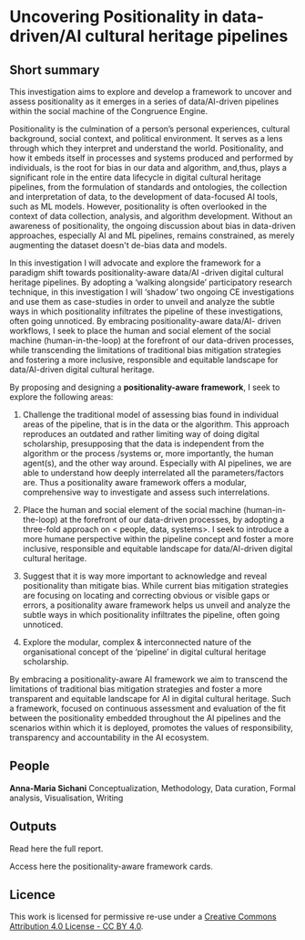 # Uncovering Positionality in data-driven/AI cultural heritage pipelines 

## Short summary

This investigation aims to explore and develop a framework to uncover and assess positionality as it emerges in a series of data/AI-driven pipelines within the social machine of the Congruence Engine. 

Positionality is the culmination of a person’s personal experiences, cultural background, social context, and political environment. It serves as a lens through which they interpret and understand the world. Positionality, and how it embeds itself in processes and systems produced and performed by individuals, is the root for bias in our data and algorithm, and,thus, plays a significant role in the entire data lifecycle in digital cultural heritage pipelines, from the formulation of standards and ontologies, the collection and interpretation of data, to the development of data-focused AI tools, such as ML models. However, positionality is often overlooked in the context of data collection, analysis, and algorithm development. Without an awareness of positionality, the ongoing discussion about bias in data-driven approaches, especially AI and ML pipelines, remains constrained, as merely augmenting the dataset doesn't de-bias data and models.


In this investigation I will advocate and explore the framework for a paradigm shift towards positionality-aware data/AI -driven digital cultural heritage pipelines. By adopting a ‘walking alongside’ participatory research technique, in this investigation I will ‘shadow’ two ongoing CE investigations and use them as case-studies in order to unveil and analyze the subtle ways in which positionality infiltrates the pipeline of these investigations, often going unnoticed. By embracing positionality-aware data/AI- driven workflows, I seek to place the human and social element of the social machine (human-in-the-loop) at the forefront of our data-driven processes, while transcending the limitations of traditional bias mitigation strategies and fostering a more inclusive, responsible and equitable landscape for data/AI-driven digital cultural heritage.


By proposing and designing a **positionality-aware framework**, I seek to explore the following areas:

1. Challenge the traditional model of assessing bias found in individual areas of the pipeline, that is in the data or the algorithm. This approach reproduces an outdated and rather limiting way of doing digital scholarship, presupposing that the data is independent from the algorithm or the process /systems or, more importantly, the human agent(s), and the other way around. Especially with AI pipelines, we are able to understand how deeply interrelated all the parameters/factors are. Thus a positionality aware framework offers a modular, comprehensive way to investigate and assess such interrelations.

2. Place the human and social element of the social machine (human-in-the-loop) at the forefront of our data-driven processes, by adopting a three-fold approach on < people, data, systems>. I seek to introduce a more humane perspective within the pipeline concept and foster a more inclusive, responsible and equitable landscape for data/AI-driven digital cultural heritage.

3. Suggest that it is way more important to acknowledge and reveal positionality than mitigate bias. While current bias mitigation strategies are focusing on locating and correcting obvious or visible gaps or errors, a positionality aware framework helps us unveil and analyze the subtle ways in which positionality infiltrates the pipeline, often going unnoticed.

4. Explore the modular, complex & interconnected nature of the organisational concept of the ‘pipeline’ in digital cultural heritage scholarship.


By embracing a positionality-aware AI framework we aim to transcend the limitations of traditional bias mitigation strategies and foster a more transparent and equitable landscape for AI in digital cultural heritage. Such a framework, focused on continuous assessment and evaluation of the fit between the positionality embedded throughout the AI pipelines and the scenarios within which it is deployed, promotes the values of responsibility, transparency and accountability in the AI ecosystem.



## People 

**Anna-Maria Sichani** 
Conceptualization, Methodology, Data curation, Formal analysis, Visualisation, Writing



## Outputs 

Read here the full report. 

Access here the positionality-aware framework cards.

## Licence 
This work is licensed for permissive re-use under a [Creative Commons Attribution 4.0 License - CC BY 4.0](https://creativecommons.org/licenses/by/4.0/).


 
